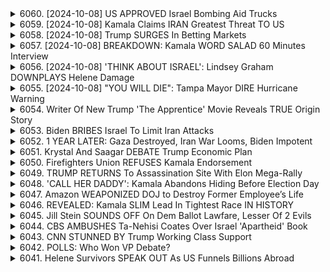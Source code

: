 <details>
<summary>6060. [2024-10-08] US APPROVED Israel Bombing Aid Trucks</summary><br>

<a href="https://www.youtube.com/watch?v=E9I4YFxZIRg" target="_blank">
    <img src="https://img.youtube.com/vi/E9I4YFxZIRg/maxresdefault.jpg" 
        alt="[Youtube]" width="200">
</a>

# US APPROVED Israel Bombing Aid Trucks

## 對話重點整理：關於加薩衝突、美國外交政策及相關議題

以下為對話的要點整理，以小節劃分並以條列式呈現，盡量保持客觀及準確：

**一、關於加薩衝突的人道援助及衝突責任：**

*   **人道援助受阻：** 對方批評了以色列對人道援助車隊的阻礙，以及糧食援助的限制。
*   **民用傷亡：** 對方質疑美國對以色列民用傷亡的容忍度。例如，比較2002年以色列殺害哈馬斯領導人及其導致的8名平民傷亡，與現在針對真主黨領導人襲擊導致的2-300名平民傷亡，而美國政府在此問題上的態度明顯不同。
*   **責任歸咎：** 對方批評以色列在衝突地區對平民的考量不足，且認為美國政府沒有採取足夠的立場來追究以色列的責任。
*   **美國的雙重標準：** 對方指出美國在不同衝突中的標準不一致，暗示美國對以色列採取了更寬容的態度。

**二、美國的外交政策與官僚體系：**

*   **布林肯的角色：** 對方認為布林肯對美國的外交政策影響巨大，甚至超越了拜登總統的直接指令。
*   **拜登政府對以色列的態度：** 對方認為拜登總統在對以色列的期望上有所放寬，而布林肯則負責處理實際的執行。
*   **對烏克蘭的政策：** 對方批評美國在對烏克蘭的政策上同樣存在雙重標準，並指控美國為了支持烏克蘭而放寬了對以色列的要求。
*   **官僚體系的影響：** 對方認為美國的官僚體系複雜而低效，導致政策制定出現問題。

**三、關於人道援助及衝突的戰略考量：**

*   **「極端飢餓」vs. 人道援助：** 對方認為美國官員可能以避免出現「極端飢餓」作為理由來 оправдаться 人道援助受阻的狀況。
*   **人道援助的戰略意義：** 對方認為對加薩人道援助的限制是戰略決策的結果，而非簡單的行政疏失。
*   **以色列的策略：** 對方質疑以色列策略的合理性，表示即使有大量援助，仍未阻止衝突的惡化。

**四、美國政府的政策變化與立場：**

*   **對比歷史事件：** 對方將目前的衝突與過去的事件（如2002年的襲擊事件）進行對比，以此強調美國在不同時間和情況下的政策變化。
*   **媒體的立場：** 對方提到，一些媒體人士（如阿里·弗里亞）立場轉變巨大，批評了他們對以色列的過度支持。

總結來說，這次對話的核心是質疑美國的以色列政策，並指出這項政策存在雙重標準和缺乏透明度。對話中還批評美国外交官僚體系，並指出其對實際政策產生了負面影響。
</details>

<details>
<summary>6059. [2024-10-08] Kamala Claims IRAN Greatest Threat TO US</summary><br>

<a href="https://www.youtube.com/watch?v=wT2fnkFZXTU" target="_blank">
    <img src="https://img.youtube.com/vi/wT2fnkFZXTU/maxresdefault.jpg" 
        alt="[Youtube]" width="200">
</a>

# Kamala Claims IRAN Greatest Threat TO US

## カムラのインタビューに関する文獻要約

本資料は、テレビインタビューにおける米国大統領候補のカマラ・ハリス氏の発言に対する解説と批判をまとめた文章である。主に、ハリス氏が「米国の最大の敵国はどこか」という質問に対して示した答えの妥当性、及びそこから読み取れる彼女の世界認識について論じている。

### 1. 主な論点と主張

*   **ハリスの回答への批判**: ハリス氏の「イランが最大の敵国である」という答えは、専門家の間であまり支持されておらず、流動的な状況を考慮していないと指摘される。
*   **米国自身の分裂と無謀さ**：真の脅威は外部の敵国ではなく、米国自身の内部分裂、軍事的冒険主義、そして制裁政策であるという主張を展開。
*   **中国とロシアの優先順位**: イランよりも中国やロシアの方が、米国にとってより現実的かつ重大な脅威であると主張。特に、中国は米国にとって唯一、存在的な脅威となる可能性を秘めていると強調。
*   **イランによる報復の可能性**: イランがイスラエルによる自国の核施設への攻撃を試みる場合、イスラエルはイランの石油施設を攻撃し、イランは中東の他の油田を攻撃するに至る可能性を示唆。この連鎖反応が、本格的な紛争へと発展する危険性を指摘。

### 2. 議論の展開

*   **イデオロギー的枠組みにおけるイラン:** ハリス氏がイランを敵国として捉えているのは、イデオロギーに起因すると見なされている。
*   **核兵器の抑止力:** ロシアや中国との対峙において、核兵器がエスカレーションを抑制する役割を担っている。イランが核兵器を保有していない現状は、潜在的な紛争リスクを高めていると指摘。
*   **制裁政策の逆効果**：制制裁は、最終的に他の国々にドルの使用を止めさせる可能性がある。米国自身の政策が、自国に不利に働く可能性があると警告。
*   **米国の自爆的な行動:** イラク侵攻は、イラクよりも米国自身に大きな損害を与えた。米国の行動によって、自らが災厄を招く可能性も指摘する。

### 3. 主な結論

本資料は、ハリス氏の「イランが最大の敵国である」という発言を批判的に検証し、より複合的で現実的な視点から、米国の脅威評価、外交戦略、自己認識の重要性を訴えている。真の脅威は外部ではなく、内にあるという主張は、米国が自身の政策を見直し、より慎重な外交を展開する必要性を示唆している。
</details>

<details>
<summary>6058. [2024-10-08] Trump SURGES In Betting Markets</summary><br>

<a href="https://www.youtube.com/watch?v=xOx75DOoROA" target="_blank">
    <img src="https://img.youtube.com/vi/xOx75DOoROA/maxresdefault.jpg" 
        alt="[Youtube]" width="200">
</a>

# Trump SURGES In Betting Markets

## 節錄重點整理 - 政治評論影片

以下是影片重點摘要，以小節歸納及條列式呈現：

**I. 州際選舉情勢及影響因素**

* **佛羅里達與北卡羅來納州:** 兩州正面臨重大颶風威脅，可能影響投票情況。
* **選民結構變化:** 傳統上，共和黨是上流中產階級的代表，但現在他們更受到勞工階級的歡迎。這代表著選民動員策略需要進行調整。
* **移動選民群體:**  勞工階級選民相對較容易受到突發狀況的影響，投票意願也較不穩定，使得選舉預測更困難。
* **兩州選舉干擾因素:** 地圖紅劃（redistricting）及投票身分證的要求等選制措施，有可能影響選民的投票意願與方便性。

**II.  颶風應變及政治層面考量**

* **選民反應預期:**  選民們對於颶風應變的政府態度普遍感到憤怒，可能會影響投票意向。
* **聯邦政府協助受災地區可能面臨的政治阻力：** 美國眾議院對於提供聯邦援助可能存在政治阻力（尤其針對拜登和哈里斯政府），因為援助可能有助於提升對手陣營的聲譽。
* **國會領袖的角色:** 強烈的領袖能力是關鍵，能夠在危機時刻團結國家。
* **對州一級政府的考量 :** 各州政府在協助選民投票方面可能需要投入資源。 北卡羅來納州在選舉操控方面有慣性，而佛羅里達州也常有狀況。

**III.  選舉策略與政府責任**

* **政府應協助選民投票：** 政府有責任確保所有人都能順利行使投票權。
* **政治動機可能干擾救災：** 政治因素可能影響救災工作，這是一個潛在的危險。
* **聯邦眾議院政治阻撓因素：**  美國眾議院需要過半數票才可以通過法案。
* **選民對於應對危機的政府的反應具有決定性：**  選民對於政府應對危機的態度將會直接影響選舉結果。

**IV.  節目贊助及連結**

* **訂購節目頻道：** 鼓勵觀眾訂購和支持其內容的頻道。
* **網站連結：**  提供breakingpoints.tocom網址用以獲得完整節目內容及支持獨立媒體的未來。
</details>

<details>
<summary>6057. [2024-10-08] BREAKDOWN: Kamala WORD SALAD 60 Minutes Interview</summary><br>

<a href="https://www.youtube.com/watch?v=XO1bRgjui-g" target="_blank">
    <img src="https://img.youtube.com/vi/XO1bRgjui-g/maxresdefault.jpg" 
        alt="[Youtube]" width="200">
</a>

# BREAKDOWN: Kamala WORD SALAD 60 Minutes Interview

## 節目討論重點整理：移民政策與美國政治立場

本段文字彙集了一場關於移民政策、美國政治立場變遷及勞動力市場的討論內容。以下詳細整理重要觀點：

**一、民主黨移民立場的轉變**

*   **歷史軌跡：** 民主黨過去的政策立場較為溫和，但在奧巴馬政府時期實施了邊境管控措施（如在邊境拘留移民），並在拜登政府時期，由於邊境非法移民激增，其政策立場向右傾斜。
*   **旗幟的變化：** 民主黨最初廣泛宣傳“歡迎移民”、 “我們是移民之家” 的口號。 但隨著邊境問題的升高，這種立場發生轉變。
*   **公眾支持下降：** 民主黨的選民對移民的支持率明顯下降，目前僅剩 20% 左右。

**二、移民問題的根本原因與解決方案**

*   **勞動力市場需求：** 美國存在勞動力短缺問題，特別是在重建領域，需要大量勞動力。
*   **外籍勞工計劃的重要性：** 呼籲重啟或改善外籍勞工計劃，以滿足勞動力市場需求。該計劃應注重保障勞工權益，提供公平的待遇和工作條件，允許勞工來往。
*   **合法途徑的缺失：** 許多移民希望來到美國工作幾個月以支持家庭，然後返回家鄉。缺乏一個有效的合法管道，導致非法移民數量增加。
*   **低工資問題：** 低工資是吸引外籍勞工的重要因素。

**三、政策建議及爭議**

*   **外籍勞工機制：** 呼籲建立一個完善的外籍勞工機制，以填補勞動力缺口，同時保障勞工權益。
*   **築牆與非法移民：** 強調築牆會促使非法移民攜家人來美國定居，加劇問題。
*   **其他國家問題：** 討論對其他國家（如薩爾瓦多）經濟或社會問題（如幫派問題）不應干預。
*   **移民的影響：** 對移民是否能夠提升美國的生活水平和經濟發展提出討論。

**四、政治立場與選舉策略**

*   **立場的波動：** 批評某些政治家在溫和派、左派和右派之間不斷搖擺。
*   **選舉預測：** 節目預計在節目中會請來選舉預測家來分析選情。
</details>

<details>
<summary>6056. [2024-10-08] 'THINK ABOUT ISRAEL': Lindsey Graham DOWNPLAYS Helene Damage</summary><br>

<a href="https://www.youtube.com/watch?v=v6zn-_T1zTo" target="_blank">
    <img src="https://img.youtube.com/vi/v6zn-_T1zTo/maxresdefault.jpg" 
        alt="[Youtube]" width="200">
</a>

# 'THINK ABOUT ISRAEL': Lindsey Graham DOWNPLAYS Helene Damage

## 文章學術總結：美國天災與政治資源分配之批判性分析

**摘要：** 本文探討近期美國東南部遭受飓风海伦的重創，並將此作為切入點，批評美國政府在國內天災救助與國際政治介入間，資源分配失衡的現況。透過分析氣象災害造成的物質與經濟損害，論述政府忽視國內真實困境的疏失，以及過度關注海外戰爭與援助之現象。

### **一、颶風「海伦」造成的災情總覽**

*   **災害概況：** 文章詳述颶风「海伦」對东海岸，特にノースカロライナ州和フロリダ州坦帕灣地區的嚴重損害，包含大規模破壞的市鎮（亞什維爾），以及大量居民被迫疏散。
*   **經濟影響：** 飓风致使大量小型企業停業，旅遊業遭重創，加之房屋毀損，導致龐大經濟損失，影響了地方居民的生活和生計。
*   **災後復原進度緩慢：** 文章指出，即使在2年後，2018年襲擊的颶風「迈克尔」的災區仍留有明顯痕跡，顯示復原需要漫長時間，而居民的實際困境常被忽視。

### **二、政府資源分配之批判性分析**

*   **國內救助不足：** 文章強調政府忽視國內天災受災戶的困境，未能提供足夠及時的救助，導致灾后復原進度緩慢及居民生活困頓。
*   **國際援助優先：**  作者批評美國政府過度優先關注海外戰爭與援助（例如：烏克蘭戰爭與資金援助），與忽視國內災民的對比，突顯資源分配失衡之問題。
*   **政治動機：** 作者認為選舉年間，政府更傾向於將資源投入與政治利益相關的國際事務，而非真正關照國民疾苦。

### **三、氣象災害的長期影響與復原的挑戰**

*   **災後重建延遲：** 文章暗示，天災過後的重建工程耗時漫長，可能需要數年時間才能見效，而災民的實際困境往往被長期忽視。
*   **連鎖災情：**  文章預估，颶風「海伦」過後數週內尚有高潮威脅，可能造成更嚴重的災情。
*   **社會影響：**  作者担忧天災可能對當地居民的經濟、生活及心理狀態造成長期影響。

### **四、總結與政策建議**

*   **資源分配的重新檢視：**  作者呼籲政府重新檢視資源分配的優先順序，將更多資源投入到国内災害防救與灾后重建，而非过度關注海外事务。
*   **強化國內災害防救能力：** 作者暗示，政府應加强对自然災害的预防準備，並提升災害防救能力。
*   **落實災后重建：** 作者呼籲政府切實落實災后重建工作，協助灾民重返正常生活。
*   **呼籲政策變更：** 作者隱含呼籲選民重視政府的災害應對政策，並選出真正關心國民利益的政僚。
</details>

<details>
<summary>6055. [2024-10-08] "YOU WILL DIE": Tampa Mayor DIRE Hurricane Warning</summary><br>

<a href="https://www.youtube.com/watch?v=C7UB5fgoauQ" target="_blank">
    <img src="https://img.youtube.com/vi/C7UB5fgoauQ/maxresdefault.jpg" 
        alt="[Youtube]" width="200">
</a>

# "YOU WILL DIE": Tampa Mayor DIRE Hurricane Warning

好的，以下是以條列和客觀方式整理的文本重點：

**核心警告與風險**

*   **極高洪水風險：**坦帕灣沿海地區面臨高達 12 英尺的風暴潮，嚴重威脅基礎設施和生命安全。
*   **洪水避難區的危險：**在洪水避難區停留的居民有極高度的死亡風險，即使風暴減弱亦然。
*   **疏散難度：**低收入居民、老年人、傷殘人士面臨疏散方面的資金、交通和住宿方面的重大挑戰。
*   **心理障礙：** 離開家園對居民構成心理挑戰，因為家園是安全和庇護的象徵。
*   **醫院脆弱性：** 坦帕灣地區的醫院因地勢低下且位於海岸線上而面臨嚴重風險。

**政府應對和資源分配**

*   **緊急疏散命令：**當局正在努力發佈疏散命令並協助居民撤離。
*   **聯邦援助：**聯邦政府已承諾提供必要資源以應對災情。
*   **佛羅里達州長的角色：**州長在應對災情中扮演重要角色；有爭議暗示州長可能拒絕了副總統的電話。

**風暴預測和持續風險**

*   **風暴強度：**風暴預計以 4 級颶風登陸，即使減弱，仍可能造成重大破壞。
*   **長期影響：**災後重建可能需要大量資源和時間，並可能影響即將到來的選舉。
*   **持續風險：** 儘管風暴可能減弱，但高風暴潮的可能性仍然存在，需要持續關注。

**其他重點**

*   **疏散挑戰：** 包括汽油短缺、交通擁堵和酒店房間預訂困難等問題，使疏散過程變得複雜。
*   **心理健康考量：**離開家園可能會產生心理壓力，居民需要得到情緒支持。
*   **媒體報導：** 呼籲觀眾關注當地疏散命令，並在安全的情况下关注灾情进展。
*   **支持独立媒體：** 鼓勵觀眾支持獨立媒體的發展，以獲取更多資訊和觀點。

希望以上整理對您有所幫助。
</details>

<details>
<summary>6054. Writer Of New Trump 'The Apprentice' Movie Reveals TRUE Origin Story</summary><br>

<a href="https://www.youtube.com/watch?v=IvVVDLrRiOk" target="_blank">
    <img src="https://img.youtube.com/vi/IvVVDLrRiOk/maxresdefault.jpg" 
        alt="[Youtube]" width="200">
</a>

# Writer Of New Trump 'The Apprentice' Movie Reveals TRUE Origin Story


</details>

<details>
<summary>6053. Biden BRIBES Israel To Limit Iran Attacks</summary><br>

<a href="https://www.youtube.com/watch?v=ZN1WhLHEsH8" target="_blank">
    <img src="https://img.youtube.com/vi/ZN1WhLHEsH8/maxresdefault.jpg" 
        alt="[Youtube]" width="200">
</a>

# Biden BRIBES Israel To Limit Iran Attacks


</details>

<details>
<summary>6052. 1 YEAR LATER: Gaza Destroyed, Iran War Looms, Biden Impotent</summary><br>

<a href="https://www.youtube.com/watch?v=Ij58r2fXIIw" target="_blank">
    <img src="https://img.youtube.com/vi/Ij58r2fXIIw/maxresdefault.jpg" 
        alt="[Youtube]" width="200">
</a>

# 1 YEAR LATER: Gaza Destroyed, Iran War Looms, Biden Impotent


</details>

<details>
<summary>6051. Krystal And Saagar DEBATE Trump Economic Plan</summary><br>

<a href="https://www.youtube.com/watch?v=GzOBu-7B0Ac" target="_blank">
    <img src="https://img.youtube.com/vi/GzOBu-7B0Ac/maxresdefault.jpg" 
        alt="[Youtube]" width="200">
</a>

# Krystal And Saagar DEBATE Trump Economic Plan


</details>

<details>
<summary>6050. Firefighters Union REFUSES Kamala Endorsement</summary><br>

<a href="https://www.youtube.com/watch?v=L2bwe6d6-YA" target="_blank">
    <img src="https://img.youtube.com/vi/L2bwe6d6-YA/maxresdefault.jpg" 
        alt="[Youtube]" width="200">
</a>

# Firefighters Union REFUSES Kamala Endorsement


</details>

<details>
<summary>6049. TRUMP RETURNS To Assassination Site With Elon Mega-Rally</summary><br>

<a href="https://www.youtube.com/watch?v=ShPblAz3gSs" target="_blank">
    <img src="https://img.youtube.com/vi/ShPblAz3gSs/maxresdefault.jpg" 
        alt="[Youtube]" width="200">
</a>

# TRUMP RETURNS To Assassination Site With Elon Mega-Rally


</details>

<details>
<summary>6048. 'CALL HER DADDY': Kamala Abandons Hiding Before Election Day</summary><br>

<a href="https://www.youtube.com/watch?v=kyHGBLeg0a4" target="_blank">
    <img src="https://img.youtube.com/vi/kyHGBLeg0a4/maxresdefault.jpg" 
        alt="[Youtube]" width="200">
</a>

# 'CALL HER DADDY': Kamala Abandons Hiding Before Election Day


</details>

<details>
<summary>6047. Amazon WEAPONIZED DOJ to Destroy Former Employee’s Life</summary><br>

<a href="https://www.youtube.com/watch?v=KAiQxU1vDFI" target="_blank">
    <img src="https://img.youtube.com/vi/KAiQxU1vDFI/maxresdefault.jpg" 
        alt="[Youtube]" width="200">
</a>

# Amazon WEAPONIZED DOJ to Destroy Former Employee’s Life


</details>

<details>
<summary>6046. REVEALED: Kamala SLIM Lead In Tightest Race IN HISTORY</summary><br>

<a href="https://www.youtube.com/watch?v=2d2TV0VwkbY" target="_blank">
    <img src="https://img.youtube.com/vi/2d2TV0VwkbY/maxresdefault.jpg" 
        alt="[Youtube]" width="200">
</a>

# REVEALED: Kamala SLIM Lead In Tightest Race IN HISTORY


</details>

<details>
<summary>6045. Jill Stein SOUNDS OFF On Dem Ballot Lawfare, Lesser Of 2 Evils</summary><br>

<a href="https://www.youtube.com/watch?v=XWv_uMTw3PE" target="_blank">
    <img src="https://img.youtube.com/vi/XWv_uMTw3PE/maxresdefault.jpg" 
        alt="[Youtube]" width="200">
</a>

# Jill Stein SOUNDS OFF On Dem Ballot Lawfare, Lesser Of 2 Evils


</details>

<details>
<summary>6044. CBS AMBUSHES Ta-Nehisi Coates Over Israel 'Apartheid' Book</summary><br>

<a href="https://www.youtube.com/watch?v=Q_F8syI8fyI" target="_blank">
    <img src="https://img.youtube.com/vi/Q_F8syI8fyI/maxresdefault.jpg" 
        alt="[Youtube]" width="200">
</a>

# CBS AMBUSHES Ta-Nehisi Coates Over Israel 'Apartheid' Book


</details>

<details>
<summary>6043. CNN STUNNED BY Trump Working Class Support</summary><br>

<a href="https://www.youtube.com/watch?v=Qow-oLC6NfQ" target="_blank">
    <img src="https://img.youtube.com/vi/Qow-oLC6NfQ/maxresdefault.jpg" 
        alt="[Youtube]" width="200">
</a>

# CNN STUNNED BY Trump Working Class Support


</details>

<details>
<summary>6042. POLLS: Who Won VP Debate?</summary><br>

<a href="https://www.youtube.com/watch?v=Fs15sAxFikM" target="_blank">
    <img src="https://img.youtube.com/vi/Fs15sAxFikM/maxresdefault.jpg" 
        alt="[Youtube]" width="200">
</a>

# POLLS: Who Won VP Debate?


</details>

<details>
<summary>6041. Helene Survivors SPEAK OUT As US Funnels Billions Abroad</summary><br>

<a href="https://www.youtube.com/watch?v=paKXFcf0K4I" target="_blank">
    <img src="https://img.youtube.com/vi/paKXFcf0K4I/maxresdefault.jpg" 
        alt="[Youtube]" width="200">
</a>

# Helene Survivors SPEAK OUT As US Funnels Billions Abroad


</details>

